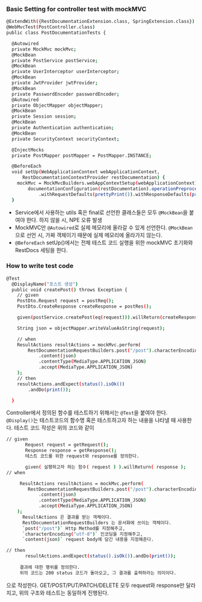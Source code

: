 ### Basic Setting for controller test with mockMVC
``` bash
@ExtendWith({RestDocumentationExtension.class, SpringExtension.class})
@WebMvcTest(PostController.class)
public class PostDocumentationTests {

  @Autowired
  private MockMvc mockMvc;
  @MockBean
  private PostService postService;
  @MockBean
  private UserInterceptor userInterceptor;
  @MockBean
  private JwtProvider jwtProvider;
  @MockBean
  private PasswordEncoder passwordEncoder;
  @Autowired
  private ObjectMapper objectMapper;
  @MockBean
  private Session session;
  @MockBean
  private Authentication authentication;
  @MockBean
  private SecurityContext securityContext;

  @InjectMocks
  private PostMapper postMapper = PostMapper.INSTANCE;

  @BeforeEach
  void setUp(WebApplicationContext webApplicationContext,
      RestDocumentationContextProvider restDocumentation) {
    mockMvc = MockMvcBuilders.webAppContextSetup(webApplicationContext).apply(
        documentationConfiguration(restDocumentation).operationPreprocessors()
            .withRequestDefaults(prettyPrint()).withResponseDefaults(prettyPrint())).build();
  }
```
- Service에서 사용하는 utils 혹은 final로 선언한 클래스들은 모두 `@MockBean`을 붙여야 한다. 하지 않을 시, NPE 오류 발생
- MockMVC만 `@Autowired`로 실제 메모리에 올라갈 수 있게 선언한다.
  `@MockBean`으로 선언 시, 가짜 객체이기 때문에 실제 메모리에 올라가지 않는다.
- `@BeforeEach` setUp()에서는 전체 테스트 코드 실행을 위한 mockMVC 초기화와 RestDocs 세팅을 한다.

### How to write test code
``` bash
@Test
  @DisplayName("포스트 생성")
  public void createPost() throws Exception {
    // given
    PostDto.Request request = postReq();
    PostDto.CreateResponse createResponse = postRes();

    given(postService.createPost(eq(request))).willReturn(createResponse);

    String json = objectMapper.writeValueAsString(request);

    // when
    ResultActions resultActions = mockMvc.perform(
        RestDocumentationRequestBuilders.post("/post").characterEncoding("utf-8")
            .content(json)
            .contentType(MediaType.APPLICATION_JSON)
            .accept(MediaType.APPLICATION_JSON)
    );
    // then
    resultActions.andExpect(status().isOk())
        .andDo(print());

  }
```
Controller에서 정의된 함수를 테스트하기 위해서는 `@Test`을 붙여야 한다.
`@Display()`는 테스트코드의 함수명 혹은 테스트하고자 하는 내용을 나타낼 때 사용한다.
테스트 코드 작성은 위의 코드와 같이 
``` bash
// given
       Request request = getRequest();
       Response response = getResponse();
       테스트 코드를 위한 request와 response를 정의한다.

       given( 실행하고자 하는 함수( request ) ).willReturn( response );
// when

     ResultActions resultActions = mockMvc.perform(
        RestDocumentationRequestBuilders.post("/post").characterEncoding("utf-8")
            .content(json)
            .contentType(MediaType.APPLICATION_JSON)
            .accept(MediaType.APPLICATION_JSON)
    );
      ResultActions 은 결과를 받는 객체이다. 
      RestDocumentationRequestBuilders 는 문서화에 쓰이는 객체이다.
      `post("/post")` Http Method를 지정해주고,
      `characterEncoding("utf-8")` 인코딩을 지정해주고,
      `content(json)` request body에 담긴 내용을 지정해준다.

// then
       resultActions.andExpect(status().isOk()).andDo(print());
     
     결과에 대한 행위를 정의한다.
     위의 코드는 200 status 코드가 돌아오고, 그 결과를 출력하라는 의미이다.
```
으로 작성한다.
GET/POST/PUT/PATCH/DELETE 모두 request와 response만 달라지고, 위의 구조와 테스트는 동일하게 진행된다.